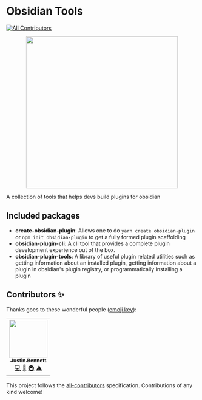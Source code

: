 # Obsidian Tools

<!-- ALL-CONTRIBUTORS-BADGE:START - Do not remove or modify this section -->

[![All Contributors](https://img.shields.io/badge/all_contributors-1-orange.svg?style=flat-square)](#contributors-)

<!-- ALL-CONTRIBUTORS-BADGE:END -->

<p align="center">
  <img src="https://user-images.githubusercontent.com/3087225/108631189-97df9380-7436-11eb-85c6-6d7c709a26b0.png" width="400px"></img>
</p>

A collection of tools that helps devs build plugins for obsidian

## Included packages

- **create-obsidian-plugin**: Allows one to do `yarn create obsidian-plugin` or `npm init obsidian-plugin` to get a fully formed plugin scaffolding
- **obsidian-plugin-cli**: A cli tool that provides a complete plugin development experience out of the box.
- **obsidian-plugin-tools**: A library of useful plugin related utilities such as getting information about an installed plugin, getting information about a plugin in obsidian's plugin registry, or programmatically installing a plugin

## Contributors ✨

Thanks goes to these wonderful people ([emoji key](https://allcontributors.org/docs/en/emoji-key)):

<!-- ALL-CONTRIBUTORS-LIST:START - Do not remove or modify this section -->
<!-- prettier-ignore-start -->
<!-- markdownlint-disable -->
<table>
  <tr>
    <td align="center"><a href="https://github.com/zephraph"><img src="https://avatars.githubusercontent.com/u/3087225?v=4?s=100" width="100px;" alt=""/><br /><sub><b>Justin Bennett</b></sub></a><br /><a href="https://github.com/zephraph/obsidian-tools/commits?author=zephraph" title="Code">💻</a> <a href="https://github.com/zephraph/obsidian-tools/commits?author=zephraph" title="Documentation">📖</a> <a href="#infra-zephraph" title="Infrastructure (Hosting, Build-Tools, etc)">🚇</a> <a href="https://github.com/zephraph/obsidian-tools/commits?author=zephraph" title="Tests">⚠️</a></td>
  </tr>
</table>

<!-- markdownlint-restore -->
<!-- prettier-ignore-end -->

<!-- ALL-CONTRIBUTORS-LIST:END -->

This project follows the [all-contributors](https://github.com/all-contributors/all-contributors) specification. Contributions of any kind welcome!
